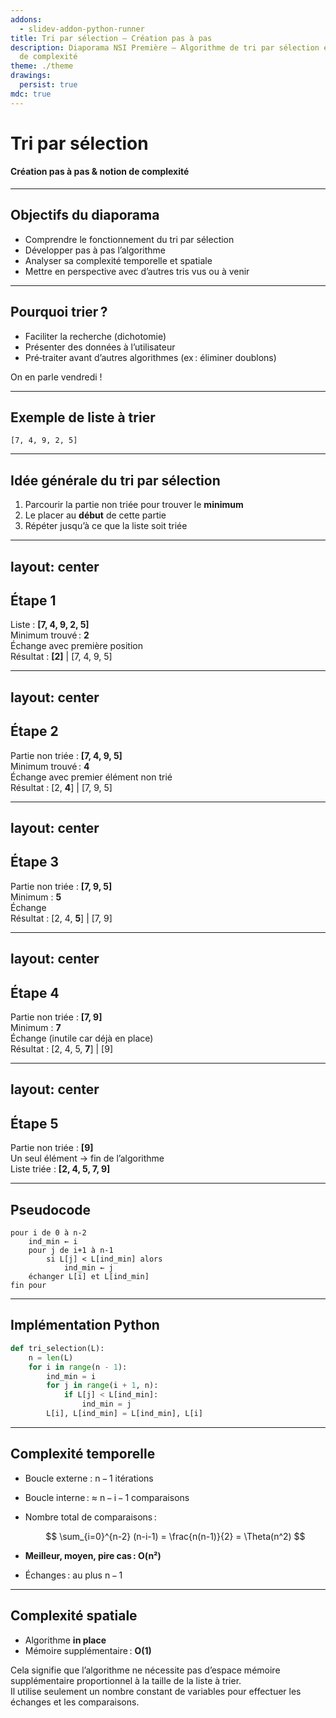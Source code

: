 ```yaml
---
addons:
  - slidev-addon-python-runner
title: Tri par sélection — Création pas à pas
description: Diaporama NSI Première — Algorithme de tri par sélection et notion
  de complexité
theme: ./theme
drawings:
  persist: true
mdc: true
---
```


# Tri par sélection
<v-drag pos="745,60,119,143">
<LogoPython />
</v-drag>

#### Création pas à pas & notion de complexité

---

## Objectifs du diaporama

* Comprendre le fonctionnement du tri par sélection
* Développer pas à pas l’algorithme
* Analyser sa complexité temporelle et spatiale
* Mettre en perspective avec d’autres tris vus ou à venir

---

## Pourquoi trier ?

* Faciliter la recherche <span v-mark.highlight.yellow>(dichotomie)</span>
* Présenter des données à l’utilisateur
* Pré‑traiter avant d’autres algorithmes (ex : éliminer doublons)

<v-drag-arrow v-after pos="379,121,81,1"/>

<v-drag v-after pos="473,104,171,34">
<span>On en parle vendredi !</span>
</v-drag>

---

## Exemple de liste à trier

<span v-drag="[295,252,409,62]" class="text-5xl">`[7, 4, 9, 2, 5]`</span>

---

## Idée générale du tri par sélection

1. Parcourir la partie non triée pour trouver le **minimum**
2. Le placer au **début** de cette partie
3. Répéter jusqu’à ce que la liste soit triée

<tri-selection v-drag="[294,231,400,160]" class="w-100 h-40" :list="[7, 4, 9, 2, 5]" />

---
layout: center
---

## Étape 1

Liste : **\[7, 4, 9, 2, 5]**  
Minimum trouvé : **2**  
Échange avec première position  
Résultat : **\[2]** | \[7, 4, 9, 5]  

---
layout: center
---

## Étape 2

Partie non triée : **\[7, 4, 9, 5]**  
Minimum trouvé : **4**  
Échange avec premier élément non trié  
Résultat : \[2, **4**] | \[7, 9, 5]  

---
layout: center
---

## Étape 3

Partie non triée : **\[7, 9, 5]**  
Minimum : **5**  
Échange  
Résultat : \[2, 4, **5**] | \[7, 9]  

---
layout: center
---

## Étape 4

Partie non triée : **\[7, 9]**  
Minimum : **7**  
Échange (inutile car déjà en place)  
Résultat : \[2, 4, 5, **7**] | \[9]  

---
layout: center
---

## Étape 5

Partie non triée : **\[9]**  
Un seul élément → fin de l’algorithme  
Liste triée : **\[2, 4, 5, 7, 9]**

---

## Pseudocode

```
pour i de 0 à n-2
    ind_min ← i
    pour j de i+1 à n-1
        si L[j] < L[ind_min] alors
            ind_min ← j
    échanger L[i] et L[ind_min]
fin pour
```

---

## Implémentation Python

```python
def tri_selection(L):
    n = len(L)
    for i in range(n - 1):
        ind_min = i
        for j in range(i + 1, n):
            if L[j] < L[ind_min]:
                ind_min = j
        L[i], L[ind_min] = L[ind_min], L[i]
```

---

## Complexité temporelle

* Boucle externe : n − 1 itérations
* Boucle interne : ≈ n − i − 1 comparaisons
* Nombre total de comparaisons :

  $$
  \sum_{i=0}^{n-2} (n-i-1) = \frac{n(n-1)}{2} = \Theta(n^2)
  $$
* **Meilleur, moyen, pire cas : O(n²)**
* Échanges : au plus n − 1

---

## Complexité spatiale

* Algorithme **in place**
* Mémoire supplémentaire : **O(1)**

<span v-drag="[220,242,565,72]">Cela signifie que l’algorithme ne nécessite pas d’espace mémoire supplémentaire proportionnel à la taille de la liste à trier.
<br />
Il utilise seulement un nombre constant de variables pour effectuer les échanges et les comparaisons.</span>
